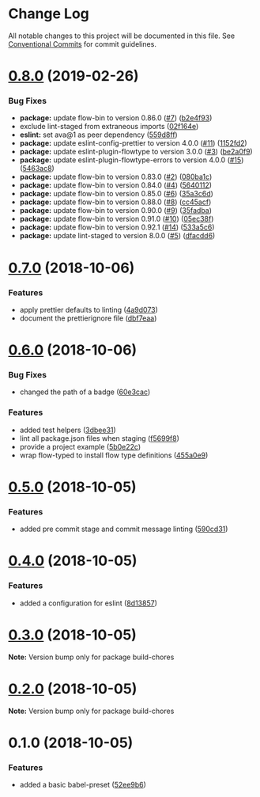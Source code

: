 # Change Log

All notable changes to this project will be documented in this file.
See [Conventional Commits](https://conventionalcommits.org) for commit guidelines.

# [0.8.0](https://github.com/critocrito/build-chores/compare/v0.7.0...v0.8.0) (2019-02-26)


### Bug Fixes

* **package:** update flow-bin to version 0.86.0 ([#7](https://github.com/critocrito/build-chores/issues/7)) ([b2e4f93](https://github.com/critocrito/build-chores/commit/b2e4f93))
* exclude lint-staged from extraneous imports ([02f164e](https://github.com/critocrito/build-chores/commit/02f164e))
* **eslint:** set ava@1 as peer dependency ([559d8ff](https://github.com/critocrito/build-chores/commit/559d8ff))
* **package:** update eslint-config-prettier to version 4.0.0 ([#11](https://github.com/critocrito/build-chores/issues/11)) ([1152fd2](https://github.com/critocrito/build-chores/commit/1152fd2))
* **package:** update eslint-plugin-flowtype to version 3.0.0 ([#3](https://github.com/critocrito/build-chores/issues/3)) ([be2a0f9](https://github.com/critocrito/build-chores/commit/be2a0f9))
* **package:** update eslint-plugin-flowtype-errors to version 4.0.0 ([#15](https://github.com/critocrito/build-chores/issues/15)) ([5463ac8](https://github.com/critocrito/build-chores/commit/5463ac8))
* **package:** update flow-bin to version 0.83.0 ([#2](https://github.com/critocrito/build-chores/issues/2)) ([080ba1c](https://github.com/critocrito/build-chores/commit/080ba1c))
* **package:** update flow-bin to version 0.84.0 ([#4](https://github.com/critocrito/build-chores/issues/4)) ([5640112](https://github.com/critocrito/build-chores/commit/5640112))
* **package:** update flow-bin to version 0.85.0 ([#6](https://github.com/critocrito/build-chores/issues/6)) ([35a3c6d](https://github.com/critocrito/build-chores/commit/35a3c6d))
* **package:** update flow-bin to version 0.88.0 ([#8](https://github.com/critocrito/build-chores/issues/8)) ([cc45acf](https://github.com/critocrito/build-chores/commit/cc45acf))
* **package:** update flow-bin to version 0.90.0 ([#9](https://github.com/critocrito/build-chores/issues/9)) ([35fadba](https://github.com/critocrito/build-chores/commit/35fadba))
* **package:** update flow-bin to version 0.91.0 ([#10](https://github.com/critocrito/build-chores/issues/10)) ([05ec38f](https://github.com/critocrito/build-chores/commit/05ec38f))
* **package:** update flow-bin to version 0.92.1 ([#14](https://github.com/critocrito/build-chores/issues/14)) ([533a5c6](https://github.com/critocrito/build-chores/commit/533a5c6))
* **package:** update lint-staged to version 8.0.0 ([#5](https://github.com/critocrito/build-chores/issues/5)) ([dfacdd6](https://github.com/critocrito/build-chores/commit/dfacdd6))





# [0.7.0](https://github.com/critocrito/build-chores/compare/v0.6.0...v0.7.0) (2018-10-06)


### Features

* apply prettier defaults to linting ([4a9d073](https://github.com/critocrito/build-chores/commit/4a9d073))
* document the prettierignore file ([dbf7eaa](https://github.com/critocrito/build-chores/commit/dbf7eaa))





# [0.6.0](https://github.com/critocrito/build-chores/compare/v0.5.0...v0.6.0) (2018-10-06)


### Bug Fixes

* changed the path of a badge ([60e3cac](https://github.com/critocrito/build-chores/commit/60e3cac))


### Features

* added test helpers ([3dbee31](https://github.com/critocrito/build-chores/commit/3dbee31))
* lint all package.json files when staging ([f5699f8](https://github.com/critocrito/build-chores/commit/f5699f8))
* provide a project example ([5b0e22c](https://github.com/critocrito/build-chores/commit/5b0e22c))
* wrap flow-typed to install flow type definitions ([455a0e9](https://github.com/critocrito/build-chores/commit/455a0e9))





# [0.5.0](https://github.com/critocrito/build-chores/compare/v0.4.0...v0.5.0) (2018-10-05)


### Features

* added pre commit stage and commit message linting ([590cd31](https://github.com/critocrito/build-chores/commit/590cd31))





# [0.4.0](https://github.com/critocrito/build-chores/compare/v0.3.0...v0.4.0) (2018-10-05)


### Features

* added a configuration for eslint ([8d13857](https://github.com/critocrito/build-chores/commit/8d13857))





# [0.3.0](https://github.com/critocrito/build-chores/compare/v0.2.0...v0.3.0) (2018-10-05)

**Note:** Version bump only for package build-chores





# [0.2.0](https://github.com/critocrito/build-chores/compare/v0.1.0...v0.2.0) (2018-10-05)

**Note:** Version bump only for package build-chores





# 0.1.0 (2018-10-05)


### Features

* added a basic babel-preset ([52ee9b6](https://github.com/critocrito/build-chores/commit/52ee9b6))
